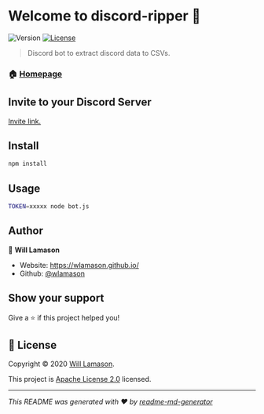 # Welcome to discord-ripper 👋
![Version](https://img.shields.io/badge/version-1.0.0-blue.svg?cacheSeconds=2592000)
[![License](https://img.shields.io/badge/License-Apache%202.0-blue.svg)](https://github.com/wlamason/discord-data/blob/master/LICENSE)

> Discord bot to extract discord data to CSVs.

### 🏠 [Homepage](https://github.com/wlamason/discord-data)

## Invite to your Discord Server

[Invite link.](https://discord.com/api/oauth2/authorize?client_id=579534804471513100&permissions=130112&scope=bot)

## Install

```sh
npm install
```

## Usage

```sh
TOKEN=xxxxx node bot.js
```

## Author

👤 **Will Lamason**

* Website: https://wlamason.github.io/
* Github: [@wlamason](https://github.com/wlamason)

## Show your support

Give a ⭐️ if this project helped you!


## 📝 License

Copyright © 2020 [Will Lamason](https://github.com/wlamason).

This project is [Apache License 2.0](https://github.com/wlamason/discord-data/blob/master/LICENSE) licensed.

***
_This README was generated with ❤️ by [readme-md-generator](https://github.com/kefranabg/readme-md-generator)_